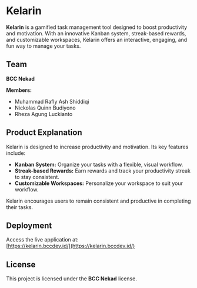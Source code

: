 # Kelarin

**Kelarin** is a gamified task management tool designed to boost productivity and motivation. With an innovative Kanban system, streak-based rewards, and customizable workspaces, Kelarin offers an interactive, engaging, and fun way to manage your tasks.

## Team

**BCC Nekad**

**Members:**
- Muhammad Rafly Ash Shiddiqi
- Nickolas Quinn Budiyono
- Rheza Agung Luckianto

## Product Explanation

Kelarin is designed to increase productivity and motivation. Its key features include:

- **Kanban System:** Organize your tasks with a flexible, visual workflow.
- **Streak-based Rewards:** Earn rewards and track your productivity streak to stay consistent.
- **Customizable Workspaces:** Personalize your workspace to suit your workflow.

Kelarin encourages users to remain consistent and productive in completing their tasks.

## Deployment

Access the live application at:  
[https://kelarin.bccdev.id/](https://kelarin.bccdev.id/)

## License

This project is licensed under the **BCC Nekad** license.
